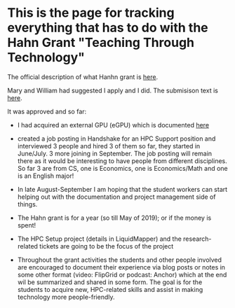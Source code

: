 # This is the page for tracking everything that has to do with the Hahn Grant "Teaching Through Technology"

The official description of what Hanhn grant is [here](https://www.pomona.edu/administration/academic-dean/funding/teaching-and-learning).

Mary and William had suggested I apply and I did. The submisison text is [here](https://github.com/Pomona-ITS/hpc/blob/master/projects/HahnGrant/ITS_HPC_Submission.md). 

It was approved and so far:

- I had acquired an external GPU (eGPU) which is documented [here](https://github.com/Pomona-ITS/hpc/blob/master/design/vendors/Sonnet/README.md)

- created a job posting in Handshake for an HPC Support position and interviewed 3 people and hired 3 of them so far, they  started in June/July. 3 more joining in September. The job posting will remain there as it would be interesting to have people from different disciplines. So far 3 are from CS, one is Economics, one is Economics/Math and one is an English major!

- In late August-September I am hoping that the student workers can start helping out with the documentation and project management side of things.

- The Hahn grant is for a year (so till May of 2019); or if the money is spent!

- The HPC Setup project (details in LiquidMapper) and the research-related tickets are going to be the focus of the project

- Throughout the grant activities the students and other people involved are encouraged to document their experience via blog posts or notes in some other format (video: FlipGrid or podcast: Anchor) which at the end wil be summarized and shared in some form. The goal is for the students to acquire new, HPC-related skills and assist in making technology more people-friendly.
